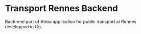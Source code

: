 # Transport Rennes Backend

Back-end part of Alexa application for public transport at Rennes developped in Go.
